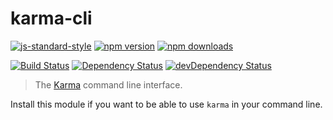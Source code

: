 # karma-cli

[![js-standard-style](https://img.shields.io/badge/code%20style-standard-brightgreen.svg?style=flat-square)](https://github.com/karma-runner/karma-cli)
 [![npm version](https://img.shields.io/npm/v/karma-cli.svg?style=flat-square)](https://www.npmjs.com/package/karma-cli) [![npm downloads](https://img.shields.io/npm/dm/karma-cli.svg?style=flat-square)](https://www.npmjs.com/package/karma-cli)

[![Build Status](https://img.shields.io/travis/karma-runner/karma-cli/master.svg?style=flat-square)](https://travis-ci.org/karma-runner/karma-cli) [![Dependency Status](https://img.shields.io/david/karma-runner/karma-cli.svg?style=flat-square)](https://david-dm.org/karma-runner/karma-cli) [![devDependency Status](https://img.shields.io/david/dev/karma-runner/karma-cli.svg?style=flat-square)](https://david-dm.org/karma-runner/karma-cli#info=devDependencies)

> The [Karma] command line interface.

Install this module if you want to be able to use `karma` in your command line.

[Karma]: http://karma-runner.github.io
